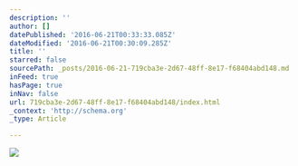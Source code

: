 ```yaml
---
description: ''
author: []
datePublished: '2016-06-21T00:33:33.085Z'
dateModified: '2016-06-21T00:30:09.285Z'
title: ''
starred: false
sourcePath: _posts/2016-06-21-719cba3e-2d67-48ff-8e17-f68404abd148.md
inFeed: true
hasPage: true
inNav: false
url: 719cba3e-2d67-48ff-8e17-f68404abd148/index.html
_context: 'http://schema.org'
_type: Article

---
```

![](https://the-grid-user-content.s3-us-west-2.amazonaws.com/996a5f39-3078-4a4c-aba5-1bf992b435e6.jpg)